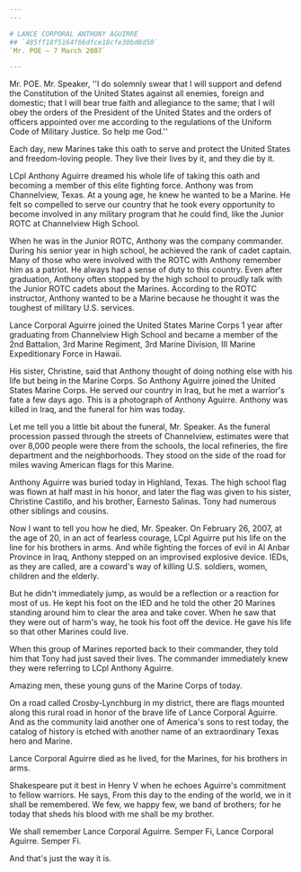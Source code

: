```yaml
---
---

# LANCE CORPORAL ANTHONY AGUIRRE
## `485ff18f5164f66dfce18cfe30bd8d50`
`Mr. POE — 7 March 2007`

---
```



Mr. POE. Mr. Speaker, ''I do solemnly swear that I will support and 
defend the Constitution of the United States against all enemies, 
foreign and domestic; that I will bear true faith and allegiance to the 
same; that I will obey the orders of the President of the United States 
and the orders of officers appointed over me according to the 
regulations of the Uniform Code of Military Justice. So help me God.''

Each day, new Marines take this oath to serve and protect the United 
States and freedom-loving people. They live their lives by it, and they 
die by it.



LCpl Anthony Aguirre dreamed his whole life of taking this oath and 
becoming a member of this elite fighting force. Anthony was from 
Channelview, Texas. At a young age, he knew he wanted to be a Marine. 
He felt so compelled to serve our country that he took every 
opportunity to become involved in any military program that he could 
find, like the Junior ROTC at Channelview High School.

When he was in the Junior ROTC, Anthony was the company commander. 
During his senior year in high school, he achieved the rank of cadet 
captain. Many of those who were involved with the ROTC with Anthony 
remember him as a patriot. He always had a sense of duty to this 
country. Even after graduation, Anthony often stopped by the high 
school to proudly talk with the Junior ROTC cadets about the Marines. 
According to the ROTC instructor, Anthony wanted to be a Marine because 
he thought it was the toughest of military U.S. services.

Lance Corporal Aguirre joined the United States Marine Corps 1 year 
after graduating from Channelview High School and became a member of 
the 2nd Battalion, 3rd Marine Regiment, 3rd Marine Division, III Marine 
Expeditionary Force in Hawaii.

His sister, Christine, said that Anthony thought of doing nothing 
else with his life but being in the Marine Corps. So Anthony Aguirre 
joined the United States Marine Corps. He served our country in Iraq, 
but he met a warrior's fate a few days ago. This is a photograph of 
Anthony Aguirre. Anthony was killed in Iraq, and the funeral for him 
was today.

Let me tell you a little bit about the funeral, Mr. Speaker. As the 
funeral procession passed through the streets of Channelview, estimates 
were that over 8,000 people were there from the schools, the local 
refineries, the fire department and the neighborhoods. They stood on 
the side of the road for miles waving American flags for this Marine.

Anthony Aguirre was buried today in Highland, Texas. The high school 
flag was flown at half mast in his honor, and later the flag was given 
to his sister, Christine Castillo, and his brother, Earnesto Salinas. 
Tony had numerous other siblings and cousins.

Now I want to tell you how he died, Mr. Speaker. On February 26, 
2007, at the age of 20, in an act of fearless courage, LCpl Aguirre put 
his life on the line for his brothers in arms. And while fighting the 
forces of evil in Al Anbar Province in Iraq, Anthony stepped on an 
improvised explosive device. IEDs, as they are called, are a coward's 
way of killing U.S. soldiers, women, children and the elderly.

But he didn't immediately jump, as would be a reflection or a 
reaction for most of us. He kept his foot on the IED and he told the 
other 20 Marines standing around him to clear the area and take cover. 
When he saw that they were out of harm's way, he took his foot off the 
device. He gave his life so that other Marines could live.

When this group of Marines reported back to their commander, they 
told him that Tony had just saved their lives. The commander 
immediately knew they were referring to LCpl Anthony Aguirre.

Amazing men, these young guns of the Marine Corps of today.

On a road called Crosby-Lynchburg in my district, there are flags 
mounted along this rural road in honor of the brave life of Lance 
Corporal Aguirre. And as the community laid another one of America's 
sons to rest today, the catalog of history is etched with another name 
of an extraordinary Texas hero and Marine.

Lance Corporal Aguirre died as he lived, for the Marines, for his 
brothers in arms.

Shakespeare put it best in Henry V when he echoes Aguirre's 
commitment to fellow warriors. He says, From this day to the ending of 
the world, we in it shall be remembered. We few, we happy few, we band 
of brothers; for he today that sheds his blood with me shall be my 
brother.

We shall remember Lance Corporal Aguirre. Semper Fi, Lance Corporal 
Aguirre. Semper Fi.

And that's just the way it is.
